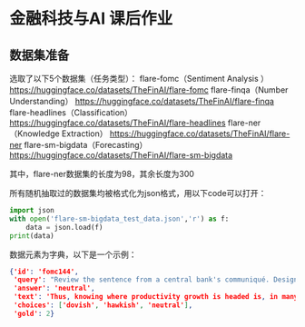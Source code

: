 # 金融科技与AI 课后作业

## 数据集准备
选取了以下5个数据集（任务类型）：
flare-fomc（Sentiment Analysis ）
https://huggingface.co/datasets/TheFinAI/flare-fomc
flare-finqa（Number Understanding）
https://huggingface.co/datasets/TheFinAI/flare-finqa
flare-headlines（Classification）
https://huggingface.co/datasets/TheFinAI/flare-headlines
flare-ner（Knowledge Extraction）
https://huggingface.co/datasets/TheFinAI/flare-ner
flare-sm-bigdata（Forecasting）
https://huggingface.co/datasets/TheFinAI/flare-sm-bigdata

其中，flare-ner数据集的长度为98，其余长度为300

所有随机抽取过的数据集均被格式化为json格式，用以下code可以打开：

```python
import json
with open('flare-sm-bigdata_test_data.json','r') as f:
    data = json.load(f)
print(data)
```

数据元素为字典，以下是一个示例：

```json
{'id': 'fomc144',
 'query': "Review the sentence from a central bank's communiqué. Designate it as HAWKISH if it expresses a tightening of monetary policy, DOVISH if it reveals an easing of monetary policy, or NEUTRAL if the stance is detached. Your response should return only HAWKISH, DOVISH, or NEUTRAL.\nText: Thus, knowing where productivity growth is headed is, in many respects, equivalent to foreseeing our economic destinies.\nAnswer:",
 'answer': 'neutral',
 'text': 'Thus, knowing where productivity growth is headed is, in many respects, equivalent to foreseeing our economic destinies.',
 'choices': ['dovish', 'hawkish', 'neutral'],
 'gold': 2}
```

